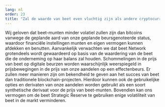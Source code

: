 ```yaml
---
lang: nl
order: 23
title: "Zal de waarde van beet even vluchtig zijn als andere cryptocurrencies?"
---
```


Wij geloven dat beet-munten minder volatiel zullen zijn dan bitcoins vanwege de geplande aard van onze geplande beursgenoteerde status, waardoor financiële instellingen munten en eigen vermogen kunnen afdekken en benutten. Aanvankelijk verwachten we dat beet Network grotendeels wordt gewaardeerd op basis van de waardering van de beet die de onderneming op haar balans zal houden. Schommelingen in de prijs van beet op digitale beurzen worden waarschijnlijk weerspiegeld in prijsbewegingen in de prijs van onze aandelen op een effectenbeurs. Er zullen meer manieren zijn om bekendheid te geven aan het succes van beet dan traditionele blockchain-projecten. Hierdoor kunnen ook de gebruikelijke opties en derivaten van onze aandelen worden gebruikt als een soort synthetische derivaat voor de prijs van beet-munten. Bovendien kan ons vermogen om de beet Strategic Reserve te gebruiken enige volatiliteit van beet in de markt verminderen.
